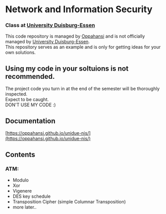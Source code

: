 # Network and Information Security
### Class at [University Duisburg-Essen](https://www.uni-due.de/)

This code repository is managed by [Oppahansi](https://github.com/oppahansi) and is not officially managed by [University Duisburg-Essen](https://www.tdr.wiwi.uni-due.de/).  
This repository serves as an example and is only for getting ideas for your own solutions.

## Using my code in your soltuions is not recommended. 
The project code you turn in at the end of the semester will be thoroughly inspected.  
Expect to be caught.  
DON'T USE MY CODE :)  

## Documentation

[https://oppahansi.github.io/unidue-nis/](https://oppahansi.github.io/unidue-nis/)

## Contents

### ATM:

- Modulo
- Xor
- Vigenere
- DES key schedule
- Transposition Cipher (simple Columnar Transposition)
- more later..



